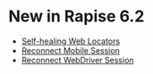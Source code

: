 # New in Rapise 6.2

- [Self-healing Web Locators](/Guide/web_self_healing/)
- [Reconnect Mobile Session](/Guide/mobile_reconnect/)
- [Reconnect WebDriver Session](/Guide/selenium_reconnect/)
